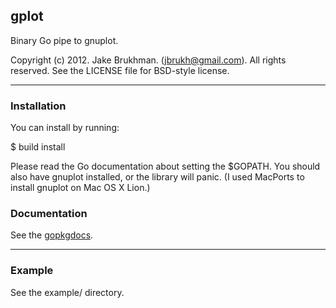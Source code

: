 ## gplot

Binary Go pipe to gnuplot.

Copyright (c) 2012. Jake Brukhman. (jbrukh@gmail.com).
All rights reserved.  See the LICENSE file for BSD-style
license.

------------

### Installation

You can install by running:

  $ build install

Please read the Go documentation about setting the $GOPATH. You
should also have gnuplot installed, or the library will panic.
(I used MacPorts to install gnuplot on Mac OS X Lion.)

### Documentation

See the [gopkgdocs](http://gopkgdoc.appspot.com/pkg/github.com/jbrukh/gplot).

------------

### Example

See the example/ directory.
